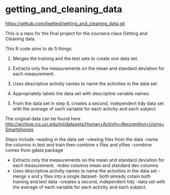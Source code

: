 # getting_and_cleaning_data
https://github.com/lisetted/getting_and_cleaning_data.git

This is a repo for the final project for the coursera class Getting and Cleaning data.

This R code aims to do 5 things.

1. Merges the training and the test sets to create one data set.

2. Extracts only the measurements on the mean and standard deviation for each measurement.

3. Uses descriptive activity names to name the activities in the data set

4. Appropriately labels the data set with descriptive variable names.

5. From the data set in step 4, creates a second, independent tidy data set with the average of each variable for each activity and each subject.

The original data can be found here http://archive.ics.uci.edu/ml/datasets/Human+Activity+Recognition+Using+Smartphones


Steps include
-reading in the data set
-viewing files from the data
-name the columns in test and train then combine x files and yfiles
-combine comes from gdata package
- Extracts only the measurements on the mean and standard deviation for each measurement.
-index columns mean and standard dev columns
- Uses descriptive activity names to name the activities in the data set
-merge x and y files into a single dataset- both already cotain both training and test data
-creates a second, independent tidy 
-data set with the average of each variable for each activity and each subject.
